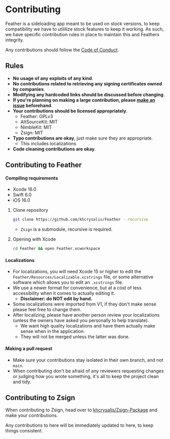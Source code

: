 # Contributing

Feather is a sideloading app meant to be used on stock versions, to keep compatibility we have to utililize stock features to keep it working. As such, we have specific contribution rules in place to maintain this and Feathers integrity.

Any contributions should follow the [Code of Conduct](./CODE_OF_CONDUCT.md).

## Rules

- **No usage of any exploits of any kind**.
- **No contributions related to retrieving any signing certificates owned by companies**.
- **Modifying any hardcoded links should be discussed before changing**.
- **If you're planning on making a large contribution, please [make an issue](https://github.com/khcrysalis/Feather) beforehand**.
- **Your contributions should be licensed appropriately**. 
  - Feather: GPLv3
  - AltSourceKit: MIT
  - NimbleKit: MIT 
  - Zsign: MIT
- **Typo contributions are okay**, just make sure they are appropriate.
  - This includes localizations
- **Code cleaning contributions are okay**.

## Contributing to Feather

#### Compiling requirements

- Xcode 16.0
- Swift 6.0
- iOS 16.0

1. Clone repository
    ```sh
    git clone https://github.com/khcrysalis/Feather --recursive
    ```
    - `Zsign` is a submodule, recursive is required.

2. Opening with Xcode
    ```sh
    cd Feather && open Feather.xcworkspace
    ```

#### Localizations
- For localizations, you will need Xcode 15 or higher to edit the `Feather/Resources/Localizable.xcstrings` file, or some alternative software which allows you to edit an `.xcstrings` file. 
- We use a newer format for convenience, but at a cost of less accessibility when it comes to actually editing it.
  - **Disclaimer: do NOT edit by hand.**
- Some localizations were imported from V1, if they don't make sense please feel free to change them.
- After localizing, please have another person review your localizations (unless the owners have asked you personally to help translate). 
  - We want high quality localizations and have them actually make sense when in the application.
  - They will not be merged unless the latter was done.

#### Making a pull request

- Make sure your contributions stay isolated in their own branch, and not `main`.
- When contributing don't be afraid of any reviewers requesting changes or judging how you wrote something, it's all to keep the project clean and tidy.

## Contributing to Zsign

When contributing to Zsign, head over to [khcrysalis/Zsign-Package](https://github.com/khcrysalis/Zsign-Package/tree/package) and make your contributions.

Any contributions to here will be immediately updated to here, to keep things consistent.